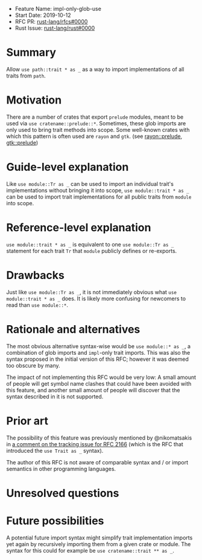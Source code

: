 - Feature Name: impl-only-glob-use
- Start Date: 2019-10-12
- RFC PR: [rust-lang/rfcs#0000](https://github.com/rust-lang/rfcs/pull/0000)
- Rust Issue: [rust-lang/rust#0000](https://github.com/rust-lang/rust/issues/0000)

# Summary
[summary]: #summary

Allow `use path::trait * as _` as a way to import implementations of all traits from `path`.

# Motivation
[motivation]: #motivation

There are a number of crates that export `prelude` modules, meant to be used via `use cratename::prelude::*`.
Sometimes, these glob imports are only used to bring trait methods into scope.
Some well-known crates with which this pattern is often used are `rayon` and `gtk`.
(see [rayon::prelude], [gtk::prelude])

[rayon::prelude]: https://docs.rs/rayon/1.2.0/rayon/prelude/index.html
[gtk::prelude]: https://docs.rs/gtk/0.7.1/gtk/prelude/index.html

# Guide-level explanation
[guide-level-explanation]: #guide-level-explanation

Like `use module::Tr as _` can be used to import an individual trait's implementations without bringing it into scope, `use module::trait * as _` can be used to import trait implementations for all public traits from `module` into scope.

# Reference-level explanation
[reference-level-explanation]: #reference-level-explanation

`use module::trait * as _` is equivalent to one `use module::Tr as _` statement for each trait `Tr` that `module` publicly defines or re-exports.

# Drawbacks
[drawbacks]: #drawbacks

Just like `use module::Tr as _`, it is not immediately obvious what `use module::trait * as _` does. It is likely more confusing for newcomers to read than `use module::*`.

# Rationale and alternatives
[rationale-and-alternatives]: #rationale-and-alternatives

The most obvious alternative syntax-wise would be `use module::* as _`, a combination of glob imports and `impl`-only trait imports. This was also the syntax proposed in the initial version of this RFC; however it was deemed too obscure by many.

The impact of not implementing this RFC would be very low: A small amount of people will get symbol name clashes that could have been avoided with this feature, and another small amount of people will discover that the syntax described in it is not supported.

# Prior art
[prior-art]: #prior-art

The possibility of this feature was previously mentioned by @nikomatsakis in [a comment on the tracking issue for RFC 2166][comment] (which is the RFC that introduced the `use Trait as _` syntax).

The author of this RFC is not aware of comparable syntax and / or import semantics in other programming languages.

[comment]: https://github.com/rust-lang/rust/issues/48216#issuecomment-372642913

# Unresolved questions
[unresolved-questions]: #unresolved-questions

# Future possibilities
[future-possibilities]: #future-possibilities

A potential future import syntax might simplify trait implementation imports yet again by recursively importing them from a given crate or module. The syntax for this could for example be `use cratename::trait ** as _`.
